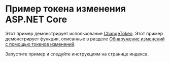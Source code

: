 # <a name="aspnet-core-change-token-sample"></a>Пример токена изменения ASP.NET Core

Этот пример демонстрирует использование [ChangeToken](https://docs.microsoft.com/dotnet/api/microsoft.extensions.primitives.changetoken). Этот пример демонстрирует функции, описанные в разделе [Обнаружение изменений с помощью токенов изменений](https://docs.microsoft.com/aspnet/core/fundamentals/change-tokens).

Запустите пример и следуйте инструкциям на странице индекса.
